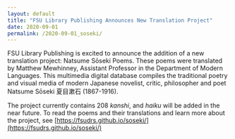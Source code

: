 ```yaml
---
layout: default
title: "FSU Library Publishing Announces New Translation Project"
date: 2020-09-01
permalink: /2020-09-01_soseki/
---
```


FSU Library Publishing is excited to announce the addition of a new translation project: Natsume Sōseki Poems. These poems were translated by Matthew Mewhinney, Assistant Professor in the Department of Modern Languages. This multimedia digital database compiles the traditional poetry and visual media of modern Japanese novelist, critic, philosopher and poet Natsume Sōseki 夏目漱石 (1867-1916). 

The project currently contains 208 *kanshi*, and *haiku* will be added in the near future. To read the poems and their translations and learn more about the project, see [https://fsudrs.github.io/soseki/](https://fsudrs.github.io/soseki/)
